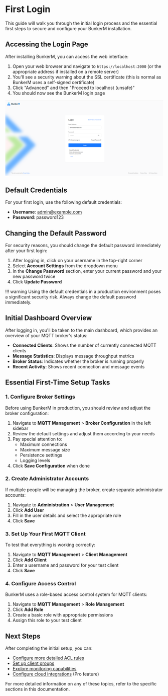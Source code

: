 # First Login

This guide will walk you through the initial login process and the essential first steps to secure and configure your BunkerM installation.

## Accessing the Login Page

After installing BunkerM, you can access the web interface:

1. Open your web browser and navigate to `https://localhost:2000` (or the appropriate address if installed on a remote server)
2. You'll see a security warning about the SSL certificate (this is normal as BunkerM uses a self-signed certificate)
3. Click "Advanced" and then "Proceed to localhost (unsafe)"
4. You should now see the BunkerM login page

![Login Page](../assets/images/login.png)

## Default Credentials

For your first login, use the following default credentials:

- **Username**: admin@example.com
- **Password**: password123

## Changing the Default Password

For security reasons, you should change the default password immediately after your first login:

1. After logging in, click on your username in the top-right corner
2. Select **Account Settings** from the dropdown menu
3. In the **Change Password** section, enter your current password and your new password twice
4. Click **Update Password**

!!! warning
    Using the default credentials in a production environment poses a significant security risk. Always change the default password immediately.

## Initial Dashboard Overview

After logging in, you'll be taken to the main dashboard, which provides an overview of your MQTT broker's status:

- **Connected Clients**: Shows the number of currently connected MQTT clients
- **Message Statistics**: Displays message throughput metrics
- **Broker Status**: Indicates whether the broker is running properly
- **Recent Activity**: Shows recent connection and message events

## Essential First-Time Setup Tasks

### 1. Configure Broker Settings

Before using BunkerM in production, you should review and adjust the broker configuration:

1. Navigate to **MQTT Management** > **Broker Configuration** in the left sidebar
2. Review the default settings and adjust them according to your needs
3. Pay special attention to:
   - Maximum connections
   - Maximum message size
   - Persistence settings
   - Logging levels
4. Click **Save Configuration** when done

### 2. Create Administrator Accounts

If multiple people will be managing the broker, create separate administrator accounts:

1. Navigate to **Administration** > **User Management**
2. Click **Add User**
3. Fill in the user details and select the appropriate role
4. Click **Save**

### 3. Set Up Your First MQTT Client

To test that everything is working correctly:

1. Navigate to **MQTT Management** > **Client Management**
2. Click **Add Client**
3. Enter a username and password for your test client
4. Click **Save**

### 4. Configure Access Control

BunkerM uses a role-based access control system for MQTT clients:

1. Navigate to **MQTT Management** > **Role Management**
2. Click **Add Role**
3. Create a basic role with appropriate permissions
4. Assign this role to your test client

## Next Steps

After completing the initial setup, you can:

- [Configure more detailed ACL rules](../mqtt/acl-configuration.md)
- [Set up client groups](../mqtt/group-management.md)
- [Explore monitoring capabilities](../monitoring/performance-metrics.md)
- [Configure cloud integrations](../cloud/aws-iot-core.md) (Pro feature)

For more detailed information on any of these topics, refer to the specific sections in this documentation. 